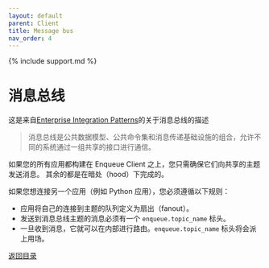 ```yaml
---
layout: default
parent: Client
title: Message bus
nav_order: 4
---
```

{% include support.md %}

# 消息总线

这是来自[Enterprise Integration Patterns](http://www.enterpriseintegrationpatterns.com/patterns/messaging/MessageBus.html)的关于消息总线的描述

> 消息总线是公共数据模型、公共命令集和消息传递基础设施的组合，允许不同的系统通过一组共享的接口进行通信。

如果您的所有应用都构建在 Enqueue Client 之上，您只需确保它们向共享的主题发送消息。
其余的都是在暗处（hood）下完成的。

如果您想连接另一个应用（例如 Python 应用），您必须遵循以下规则：

* 应用将自己的连接到主题的队列定义为扇出（fanout）。
* 发送到消息总线主题的消息必须有一个 `enqueue.topic_name` 标头。
* 一旦收到消息，它就可以在内部进行路由。`enqueue.topic_name` 标头将会派上用场。

[返回目录](../index.md)